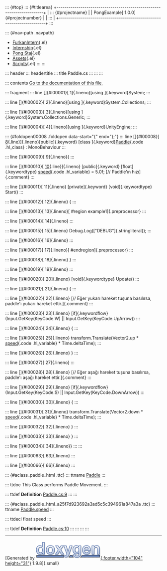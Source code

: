 ::: {#top}
::: {#titlearea}
+-----------------------------------------------------------------------+
| ::: {#projectname}                                                    |
| PongExample[ 1.0.0]{#projectnumber}                                   |
| :::                                                                   |
+-----------------------------------------------------------------------+
:::

::: {#nav-path .navpath}
-   [FurkanIntern](dir_1dcde7ea5adb4470e937f2f1c0036389.html){.el}
-   [Internship](dir_db18fc5b59b71647f21f3d49fd35b7b1.html){.el}
-   [Pong Staj](dir_7f2202f332a95df5c6e50699b596c7b9.html){.el}
-   [Assets](dir_b7568e80c0eb65df54ebd3d006b23e5e.html){.el}
-   [Scripts](dir_97d71e10d40891aefe860af68a8d9ea5.html){.el}
:::
:::

::: header
::: headertitle
::: title
Paddle.cs
:::
:::
:::

::: contents
[Go to the documentation of this file.](_paddle_8cs.html)

::: fragment
::: line
[]{#l00001}[ 1]{.lineno}[using ]{.keyword}System;
:::

::: line
[]{#l00002}[ 2]{.lineno}[using ]{.keyword}System.Collections;
:::

::: line
[]{#l00003}[ 3]{.lineno}[using ]{.keyword}System.Collections.Generic;
:::

::: line
[]{#l00004}[ 4]{.lineno}[using ]{.keyword}UnityEngine;
:::

::: {#foldopen00008 .foldopen data-start="{" end="};"}
::: line
[]{#l00008}[ [8](class_paddle.html){.line}]{.lineno}[public]{.keyword}
[class ]{.keyword}[Paddle](class_paddle.html){.code .hl_class} :
MonoBehaviour
:::

::: line
[]{#l00009}[ 9]{.lineno}{
:::

::: line
[]{#l00010}[
[10](class_paddle.html#a25f7d923692a3ad5c5c394961a847a3a){.line}]{.lineno}
[public]{.keyword} [float]{.keywordtype}
[speed](class_paddle.html#a25f7d923692a3ad5c5c394961a847a3a){.code
.hl_variable} = 5.0f; [// Paddle\'ın hızı]{.comment}
:::

::: line
[]{#l00011}[ 11]{.lineno} [private]{.keyword} [void]{.keywordtype}
Start()
:::

::: line
[]{#l00012}[ 12]{.lineno} {
:::

::: line
[]{#l00013}[ 13]{.lineno}[ #region example1]{.preprocessor}
:::

::: line
[]{#l00014}[ 14]{.lineno}
:::

::: line
[]{#l00015}[ 15]{.lineno} Debug.Log([\"DEBUG\"]{.stringliteral});
:::

::: line
[]{#l00016}[ 16]{.lineno}
:::

::: line
[]{#l00017}[ 17]{.lineno}[ #endregion]{.preprocessor}
:::

::: line
[]{#l00018}[ 18]{.lineno} }
:::

::: line
[]{#l00019}[ 19]{.lineno}
:::

::: line
[]{#l00020}[ 20]{.lineno} [void]{.keywordtype} Update()
:::

::: line
[]{#l00021}[ 21]{.lineno} {
:::

::: line
[]{#l00022}[ 22]{.lineno} [// Eğer yukarı hareket tuşuna basılırsa,
paddle\'ı yukarı hareket ettir.]{.comment}
:::

::: line
[]{#l00023}[ 23]{.lineno} [if]{.keywordflow} (Input.GetKey(KeyCode.W)
\|\| Input.GetKey(KeyCode.UpArrow))
:::

::: line
[]{#l00024}[ 24]{.lineno} {
:::

::: line
[]{#l00025}[ 25]{.lineno} transform.Translate(Vector2.up \*
[speed](class_paddle.html#a25f7d923692a3ad5c5c394961a847a3a){.code
.hl_variable} \* Time.deltaTime);
:::

::: line
[]{#l00026}[ 26]{.lineno} }
:::

::: line
[]{#l00027}[ 27]{.lineno}
:::

::: line
[]{#l00028}[ 28]{.lineno} [// Eğer aşağı hareket tuşuna basılırsa,
paddle\'ı aşağı hareket ettir.]{.comment}
:::

::: line
[]{#l00029}[ 29]{.lineno} [if]{.keywordflow} (Input.GetKey(KeyCode.S)
\|\| Input.GetKey(KeyCode.DownArrow))
:::

::: line
[]{#l00030}[ 30]{.lineno} {
:::

::: line
[]{#l00031}[ 31]{.lineno} transform.Translate(Vector2.down \*
[speed](class_paddle.html#a25f7d923692a3ad5c5c394961a847a3a){.code
.hl_variable} \* Time.deltaTime);
:::

::: line
[]{#l00032}[ 32]{.lineno} }
:::

::: line
[]{#l00033}[ 33]{.lineno} }
:::

::: line
[]{#l00034}[ 34]{.lineno}}
:::
:::

::: line
[]{#l00063}[ 63]{.lineno}
:::

::: line
[]{#l00066}[ 66]{.lineno}
:::

::: {#aclass_paddle_html .ttc}
::: ttname
[Paddle](class_paddle.html)
:::

::: ttdoc
This Class performs Paddle Movement.
:::

::: ttdef
**Definition** [Paddle.cs:9](_paddle_8cs_source.html#l00008)
:::
:::

::: {#aclass_paddle_html_a25f7d923692a3ad5c5c394961a847a3a .ttc}
::: ttname
[Paddle.speed](class_paddle.html#a25f7d923692a3ad5c5c394961a847a3a)
:::

::: ttdeci
float speed
:::

::: ttdef
**Definition** [Paddle.cs:10](_paddle_8cs_source.html#l00010)
:::
:::
:::
:::

------------------------------------------------------------------------

[Generated by [![doxygen](doxygen.svg){.footer width="104"
height="31"}](https://www.doxygen.org/index.html) 1.9.8]{.small}
